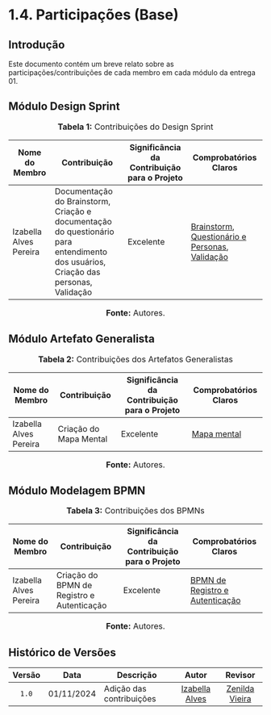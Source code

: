 # 1.4. Participações (Base)

## Introdução

Este documento contém um breve relato sobre as participações/contribuições de cada membro em cada módulo da entrega 01.

## Módulo Design Sprint

<div align="center">
    <font size="3">
        <p style="text-align: center"><b>Tabela 1:</b> Contribuições do Design Sprint</p>
    </font>
</div>

| Nome do Membro     | Contribuição                             | Significância da Contribuição para o Projeto | Comprobatórios Claros                        |
|--------------------|------------------------------------------|---------------------------------------------|-------------------------------------------------------|
| Izabella Alves Pereira     | Documentação do Brainstorm, <br> Criação e documentação do questionário para entendimento dos usuários, <br> Criação das personas, <br> Validação   | Excelente                                  | [Brainstorm](https://unbarqdsw2024-2.github.io/2024.2_G10_Recomendacao_Entrega_01/#/Base/1.1.DesignSprint?id=brainstorm), [Questionário e Personas](https://unbarqdsw2024-2.github.io/2024.2_G10_Recomendacao_Entrega_01/#/Base/1.1.DesignSprint?id=quem-s%c3%a3o-os-usu%c3%a1rios), [Validação](https://unbarqdsw2024-2.github.io/2024.2_G10_Recomendacao_Entrega_01/#/Base/1.1.DesignSprint?id=etapa-5-validar)|

<div align="center">
    <font size="3">
        <p style="text-align: center"><b>Fonte:</b> Autores.</p>
    </font>
</div>


## Módulo Artefato Generalista 

<div align="center">
    <font size="3">
        <p style="text-align: center"><b>Tabela 2:</b> Contribuições dos Artefatos Generalistas</p>
    </font>
</div>

| Nome do Membro     | Contribuição                             | Significância da Contribuição para o Projeto | Comprobatórios Claros                        |
|--------------------|------------------------------------------|---------------------------------------------|-------------------------------------------------------|
| Izabella Alves Pereira     | Criação do Mapa Mental    | Excelente                                  | [Mapa mental](https://unbarqdsw2024-2.github.io/2024.2_G10_Recomendacao_Entrega_01/#/Base/1.2.ArtefatoGeneralista?id=mapa-mental)|

<div align="center">
    <font size="3">
        <p style="text-align: center"><b>Fonte:</b> Autores.</p>
    </font>
</div>


## Módulo Modelagem BPMN 

<div align="center">
    <font size="3">
        <p style="text-align: center"><b>Tabela 3:</b> Contribuições dos BPMNs</p>
    </font>
</div>

| Nome do Membro     | Contribuição                             | Significância da Contribuição para o Projeto | Comprobatórios Claros                        |
|--------------------|------------------------------------------|---------------------------------------------|-------------------------------------------------------|
| Izabella Alves Pereira     | Criação do BPMN de Registro e Autenticação    | Excelente                                  | [BPMN de Registro e Autenticação](https://unbarqdsw2024-2.github.io/2024.2_G10_Recomendacao_Entrega_01/#/Base/1.3.ModelagemBPMN?id=registro-e-autenticação)|

<div align="center">
    <font size="3">
        <p style="text-align: center"><b>Fonte:</b> Autores.</p>
    </font>
</div>

## Histórico de Versões

|Versão|Data|Descrição|Autor|Revisor|
|:----:|----|---------|:-----:|:-------:|
|`1.0`|01/11/2024|Adição das contribuições|[Izabella Alves](https://github.com/izabellaalves)|[Zenilda Vieira](https://github.com/ZenildaVieira)|

